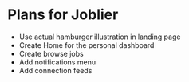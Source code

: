 # Plans for Joblier

- Use actual hamburger illustration in landing page
- Create Home for the personal dashboard
- Create browse jobs
- Add notifications menu
- Add connection feeds

